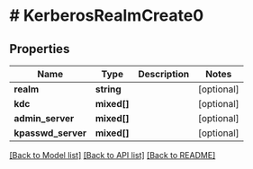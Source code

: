 # # KerberosRealmCreate0

## Properties

Name | Type | Description | Notes
------------ | ------------- | ------------- | -------------
**realm** | **string** |  | [optional]
**kdc** | **mixed[]** |  | [optional]
**admin_server** | **mixed[]** |  | [optional]
**kpasswd_server** | **mixed[]** |  | [optional]

[[Back to Model list]](../../README.md#models) [[Back to API list]](../../README.md#endpoints) [[Back to README]](../../README.md)
